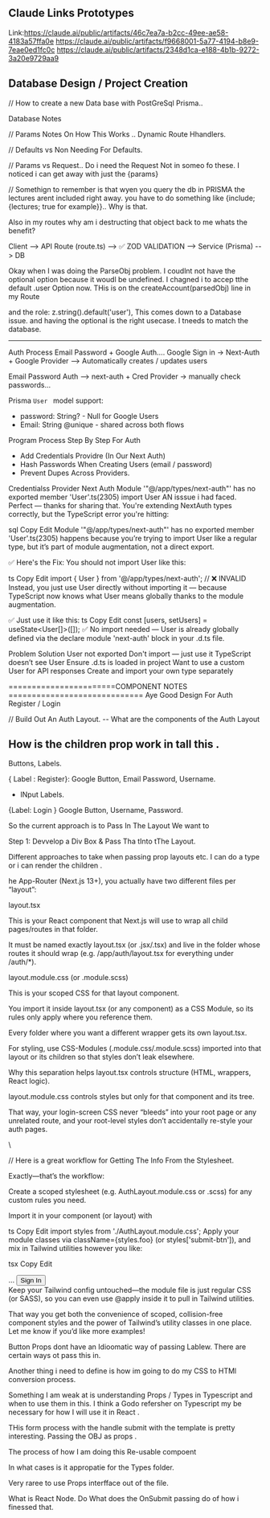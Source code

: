 ## Claude Links Prototypes

Link:https://claude.ai/public/artifacts/46c7ea7a-b2cc-49ee-ae58-4183a57ffa0e
https://claude.ai/public/artifacts/f9668001-5a77-4194-b8e9-7eae0ed1fc0c
https://claude.ai/public/artifacts/2348d1ca-e188-4b1b-9272-3a20e9729aa9

## Database Design / Project Creation

// How to create a new Data base with PostGreSql Prisma..

Database Notes

// Params Notes On How This Works .. Dynamic Route Hhandlers.

// Defaults vs Non Needing For Defaults.

// Params vs Request.. Do i need the Request Not in someo fo these. I noticed i can get away with just the {params}

// Somethign to remember is that wyen you query the db in PRISMA the lectures arent included right away. you have to do something like {include; {lectures; true for example}}.. Why is that.

Also in my routes why am i destructing that object back to me whats the benefit?

Client --> API Route (route.ts) --> ✅ ZOD VALIDATION --> Service (Prisma) --> DB

Okay when I was doing the ParseObj problem. I coudlnt not have the optional option because it woudl be undefined. I chagned i to accep tthe default .user Option now.
THis is on the createAccount(parsedObj) line in my Route

and the role: z.string().default('user'),
This comes down to a Database issue. and having the optional is the right usecase. I tneeds to match the database.

---

Auth Process Email Password + Google Auth....
Google Sign in -> Next-Auth + Google Provider --> Automatically creates / updates users

Email Password Auth --> next-auth + Cred Provider -> manually check passwords...

Prisma `User ` model support:

- password: String? - Null for Google Users
- Email: String @unique - shared across both flows

Program Process Step By Step For Auth

- Add Credentials Providre (In Our Next Auth)
- Hash Passwords When Creating Users (email / password)
- Prevent Dupes Across Providers.

Credentialss Provider Next Auth
Module '"@/app/types/next-auth"' has no exported member 'User'.ts(2305)
import User AN isssue i had faced.
Perfect — thanks for sharing that. You're extending NextAuth types correctly, but the TypeScript error you're hitting:

sql
Copy
Edit
Module '"@/app/types/next-auth"' has no exported member 'User'.ts(2305)
happens because you’re trying to import User like a regular type, but it’s part of module augmentation, not a direct export.

✅ Here's the Fix:
You should not import User like this:

ts
Copy
Edit
import { User } from '@/app/types/next-auth'; // ❌ INVALID
Instead, you just use User directly without importing it — because TypeScript now knows what User means globally thanks to the module augmentation.

✅ Just use it like this:
ts
Copy
Edit
const [users, setUsers] = useState<User[]>([]);
✅ No import needed — User is already globally defined via the declare module 'next-auth' block in your .d.ts file.

Problem Solution
User not exported Don't import — just use it
TypeScript doesn’t see User Ensure .d.ts is loaded in project
Want to use a custom User for API responses Create and import your own type separately

=======================COMPONENT NOTES =============================
Aye Good Design For Auth Register / Login

// Build Out An Auth Layout.
-- What are the components of the Auth Layout

## How is the children prop work in tall this .

Buttons, Labels.

{ Label : Register}: Google Button, Email Password, Username.

- INput Labels.

{Label: Login } Google Button, Username, Password.

So the current approach is to Pass In The Layout We want to

Step 1: Devvelop a Div Box & Pass Tha tInto tThe Layout.

Different approaches to take when passing prop layouts etc. I can do a type or i can render the children .

he App-Router (Next.js 13+), you actually have two different files per “layout”:

layout.tsx

This is your React component that Next.js will use to wrap all child pages/routes in that folder.

It must be named exactly layout.tsx (or .jsx/.tsx) and live in the folder whose routes it should wrap (e.g. /app/auth/layout.tsx for everything under /auth/\*).

layout.module.css (or .module.scss)

This is your scoped CSS for that layout component.

You import it inside layout.tsx (or any component) as a CSS Module, so its rules only apply where you reference them.

Every folder where you want a different wrapper gets its own layout.tsx.

For styling, use CSS-Modules (.module.css/.module.scss) imported into that layout or its children so that styles don’t leak elsewhere.

Why this separation helps
layout.tsx controls structure (HTML, wrappers, React logic).

layout.module.css controls styles but only for that component and its tree.

That way, your login-screen CSS never “bleeds” into your root page or any unrelated route, and your root-level styles don’t accidentally re-style your auth pages.

\

// Here is a great workflow for Getting The Info From the Stylesheet.

Exactly—that’s the workflow:

Create a scoped stylesheet (e.g. AuthLayout.module.css or .scss) for any custom rules you need.

Import it in your component (or layout) with

ts
Copy
Edit
import styles from './AuthLayout.module.css';
Apply your module classes via className={styles.foo} (or styles['submit-btn']), and mix in Tailwind utilities however you like:

tsx
Copy
Edit

<div className={`${styles['login-container']} flex items-center justify-center`}>
  …
  <button className={`${styles['submit-btn']} mt-4`}>
    Sign In
  </button>
</div>
Keep your Tailwind config untouched—the module file is just regular CSS (or SASS), so you can even use @apply inside it to pull in Tailwind utilities.

That way you get both the convenience of scoped, collision-free component styles and the power of Tailwind’s utility classes in one place. Let me know if you’d like more examples!

Button Props dont have an Idioomatic way of passing Lablew. There are certain ways ot pass this in.

Another thing i need to define is how im going to do my CSS to HTMl conversion process.

Something I am weak at is understanding Props / Types in Typescript and when to use them in this.
I think a Godo refersher on Typescript my be necessary for how I will use it in React .

THis form process with the handle submit with the template is pretty interesting. Passing the OBJ as props .

The process of how I am doing this Re-usable compoent

In what cases is it appropatie for the Types folder.

Very raree to use Props interfface out of the file.

What is React Node. Do
What does the OnSubmit passing do of how i finessed that.
